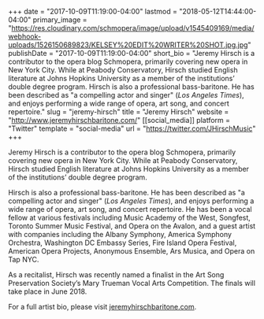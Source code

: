 +++
date = "2017-10-09T11:19:00-04:00"
lastmod = "2018-05-12T14:44:00-04:00"
primary_image = "https://res.cloudinary.com/schmopera/image/upload/v1545409169/media/webhook-uploads/1526150689823/KELSEY%20EDIT%20WRITER%20SHOT.jpg.jpg"
publishDate = "2017-10-09T11:19:00-04:00"
short_bio = "Jeremy Hirsch is a contributor to the opera blog Schmopera, primarily covering new opera in New York City. While at Peabody Conservatory, Hirsch studied English literature at Johns Hopkins University as a member of the institutions’ double degree program. Hirsch is also a professional bass-baritone. He has been described as &quot;a compelling actor and singer&quot; (*Los Angeles Times*), and enjoys performing a wide range of opera, art song, and concert repertoire."
slug = "jeremy-hirsch"
title = "Jeremy Hirsch"
website = "http://www.jeremyhirschbaritone.com/"
[[social_media]]
platform = "Twitter"
template = "social-media"
url = "https://twitter.com/JHirschMusic"
+++

Jeremy Hirsch is a contributor to the opera blog Schmopera, primarily covering new opera in New York City. While at Peabody Conservatory, Hirsch studied English literature at Johns Hopkins University as a member of the institutions’ double degree program.

Hirsch is also a professional bass-baritone. He has been described as "a compelling actor and singer" (*Los Angeles Times*), and enjoys performing a wide range of opera, art song, and concert repertoire. He has been a vocal fellow at various festivals including Music Academy of the West, Songfest, Toronto Summer Music Festival, and Opera on the Avalon, and a guest artist with companies including the Albany Symphony, America Symphony Orchestra, Washington DC Embassy Series, Fire Island Opera Festival, American Opera Projects, Anonymous Ensemble, Ars Musica, and Opera on Tap NYC.

As a recitalist, Hirsch was recently named a finalist in the Art Song Preservation Society’s Mary Trueman Vocal Arts Competition. The finals will take place in June 2018.

For a full artist bio, please visit [jeremyhirschbaritone.com](http://www.jeremyhirschbaritone.com/).
